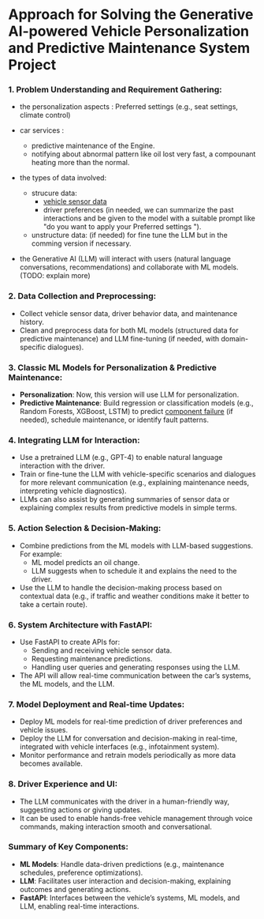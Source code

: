 # Approach for Solving the Generative AI-powered Vehicle Personalization and Predictive Maintenance System Project

### 1. Problem Understanding and Requirement Gathering:
- the personalization aspects : Preferred settings (e.g., seat settings, climate control) 
- car services :  
    - predictive maintenance of the Engine.
    - notifying about abnormal pattern like oil lost very fast, a compounant heating more than the normal.

- the types of data involved: 
    - strucure data:
        -  [vehicle sensor data](https://www.kaggle.com/datasets/parvmodi/automotive-vehicles-engine-health-dataset/data)
        -  driver preferences (in needed, we can summarize the past interactions and be given to the model with a suitable prompt like "do you want to apply your Preferred settings ").
    - unstructure data: (if needed) for fine tune the LLM but in the comming version if necessary.

- the Generative AI (LLM) will interact with users (natural language conversations, recommendations) and collaborate with ML models.(TODO: explain more)

### 2. Data Collection and Preprocessing:
- Collect vehicle sensor data, driver behavior data, and maintenance history.
- Clean and preprocess data for both ML models (structured data for predictive maintenance) and LLM fine-tuning (if needed, with domain-specific dialogues).

### 3. Classic ML Models for Personalization & Predictive Maintenance:
- **Personalization**: Now, this version will use LLM for personalization.
- **Predictive Maintenance**: Build regression or classification models (e.g., Random Forests, XGBoost, LSTM) to predict [component failure](https://archive.ics.uci.edu/dataset/447/condition+monitoring+of+hydraulic+systems) (if needed), schedule maintenance, or identify fault patterns.

### 4. Integrating LLM for Interaction:
- Use a pretrained LLM (e.g., GPT-4) to enable natural language interaction with the driver.
- Train or fine-tune the LLM with vehicle-specific scenarios and dialogues for more relevant communication (e.g., explaining maintenance needs, interpreting vehicle diagnostics).
- LLMs can also assist by generating summaries of sensor data or explaining complex results from predictive models in simple terms.

### 5. Action Selection & Decision-Making:
- Combine predictions from the ML models with LLM-based suggestions. For example:
  - ML model predicts an oil change.
  - LLM suggests when to schedule it and explains the need to the driver.
- Use the LLM to handle the decision-making process based on contextual data (e.g., if traffic and weather conditions make it better to take a certain route).

### 6. System Architecture with FastAPI:
- Use FastAPI to create APIs for:
  - Sending and receiving vehicle sensor data.
  - Requesting maintenance predictions.
  - Handling user queries and generating responses using the LLM.
- The API will allow real-time communication between the car’s systems, the ML models, and the LLM.

### 7. Model Deployment and Real-time Updates:
- Deploy ML models for real-time prediction of driver preferences and vehicle issues.
- Deploy the LLM for conversation and decision-making in real-time, integrated with vehicle interfaces (e.g., infotainment system).
- Monitor performance and retrain models periodically as more data becomes available.

### 8. Driver Experience and UI:
- The LLM communicates with the driver in a human-friendly way, suggesting actions or giving updates.
- It can be used to enable hands-free vehicle management through voice commands, making interaction smooth and conversational.

### Summary of Key Components:
- **ML Models**: Handle data-driven predictions (e.g., maintenance schedules, preference optimizations).
- **LLM**: Facilitates user interaction and decision-making, explaining outcomes and generating actions.
- **FastAPI**: Interfaces between the vehicle’s systems, ML models, and LLM, enabling real-time interactions.
